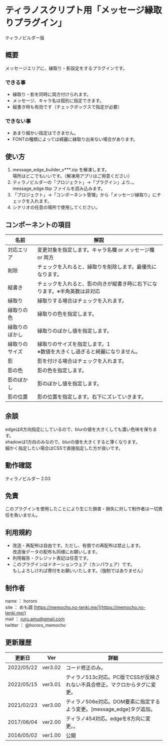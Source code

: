 # ティラノスクリプト用「メッセージ縁取りプラグイン」

ティラノビルダー版

## 概要

メッセージエリアに、縁取り・影設定をするプラグインです。
　
### できる事

- 縁取り・影を同時に両方付けられます。
- メッセージ、キャラ名は個別に指定できます。
- 縦書き時も有効です（チェックボックスで指定が必要）

### できない事

- あまり細かい指定はできません。
- FONTの種類によっては綺麗に縁取り出来ない場合があります。


## 使い方

1. message_edge_builder_v***.zip を解凍します。  
   場所はどこでもいいです。（解凍用アプリはご用意ください）
2. ティラノビルダーの「プロジェクト」→「プラグイン」より、。  
   message_edge.tbp ファイルを読み込みます。
3. 「プロジェクト」→「コンポーネント管理」から「メッセージ縁取り」にチェックを入れます。
4. シナリオの任意の場所で使用してください。


## コンポーネントの項目

| 名前           | 解説 |
|----------------|------|
| 対応エリア     | 変更対象を指定します。キャラ名欄 or メッセージ欄 or 両方 |
| 削除           | チェックを入れると、縁取りを削除します。最優先になります。 |
| 縦書き         | チェックを入れると、影の向きが縦書き時に右下になります。※半角英数は非対応 |
| 縁取り         | 縁取りする場合はチェックを入れます。 |
| 縁取りの色     | 縁取りの色を指定します。 |
| 縁取りのぼかし | 縁取りのぼかし値を指定します。 |
| 縁取りのサイズ | 縁取りのサイズを指定します。1<br>※数値を大きくし過ぎると綺麗になりません。 |
| 影             | 影を付ける場合はチェックを入れます。 |
| 影の色         | 影の色を指定します。 |
| 影のぼかし     | 影のぼかし値を指定します。 |
| 影の位置       | 影の位置を指定します。右下にズレていきます。 |


## 余談

edgeは8方向指定にしているので、blurの値を大きくしても濃い色味を保ちます。  
shadowは1方向のみなので、blurの値を大きくすると薄くなります。  
細かく指定したい場合はCSSで直接指定した方が良いです。  


## 動作確認

ティラノビルダー 2.03


## 免責

このプラグインを使用したことにより生じた損害・損失に対して制作者は一切責任を負いません。


## 利用規約

 - 改造・再配布は自由です。ただし、有償での再配布は禁止します。  
 改造後データの配布も同様にお願いします。
 - 利用報告・クレジット表記は任意です。
 - このプラグインはドネーションウェア（カンパウェア）です。  
 もしよろしければ寄付をお願いいたします。（強制ではありません）


## 制作者

name    ： hororo  
site    ： めも調 [https://memocho.no-tenki.me/](https://memocho.no-tenki.me/)  
mail    ： ruru.amu@gmail.com  
twitter ： @hororo_memocho  


## 更新履歴

| 更新日     | Ver     | 詳細 |
|------------|---------|------|
| 2022/05/22 | ver3.02 | コード修正のみ。
| 2022/05/15 | ver3.01 | ティラノ513c対応。PC版でCSSが反映されない不具合修正。マクロからタグに変更。
| 2021/02/23 | ver3.00 | ティラノ506e対応。DOM要素に指定するよう変更。[message_edge]タグ追加。
| 2017/06/04 | ver2.00 | ティラノ454対応。edgeを8方向に変更。。
| 2016/05/02 | ver1.00 | 公開
